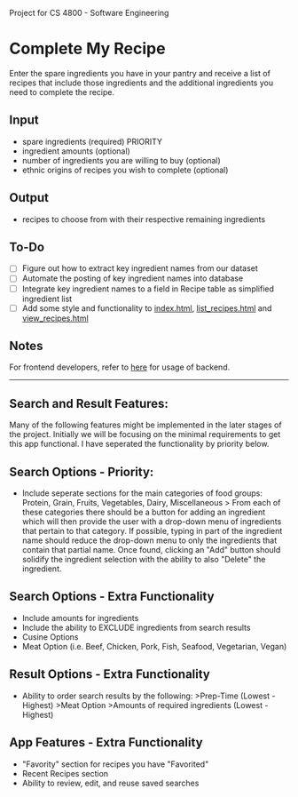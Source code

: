 Project for CS 4800 - Software Engineering

# Complete My Recipe

Enter the spare ingredients you have in your pantry and receive a list of recipes that include those ingredients and the additional ingredients you need to complete the recipe.

## Input
- spare ingredients (required) PRIORITY
- ingredient amounts (optional)
- number of ingredients you are willing to buy (optional)
- ethnic origins of recipes you wish to complete (optional)

## Output
- recipes to choose from with their respective remaining ingredients

## To-Do

- [ ] Figure out how to extract key ingredient names from our dataset
- [ ] Automate the posting of key ingredient names into database
- [ ] Integrate key ingredient names to a field in Recipe table as simplified ingredient list
- [ ] Add some style and functionality to [index.html](index.html), [list_recipes.html](templates/list_recipes.html) and [view_recipes.html](templates/view_recipe.html)

## Notes

For frontend developers, refer to [here](notes/backend/) for usage of backend.

----------------------------------------------------------------------------------------------------------------------------------------

## Search and Result Features: 
Many of the following features might be implemented in the later stages of the project. Initially we will be focusing on the minimal requirements to get this app functional. I have seperated the functionality by priority below.

## Search Options - Priority:
- Include seperate sections for the main categories of food groups: Protein, Grain, Fruits, Vegetables, Dairy, Miscellaneous
      > From each of these categories there should be a button for adding an ingredient which will then provide the user with a drop-down         menu of ingredients that pertain to that category. If possible, typing in part of the ingredient name should reduce the drop-down         menu to only the ingredients that contain that partial name. Once found, clicking an "Add" button should solidify the ingredient           selection with the ability to also "Delete" the ingredient.
      
## Search Options - Extra Functionality
- Include amounts for ingredients
- Include the ability to EXCLUDE ingredients from search results
- Cusine Options
- Meat Option (i.e. Beef, Chicken, Pork, Fish, Seafood, Vegetarian, Vegan)

## Result Options - Extra Functionality
- Ability to order search results by the following:
      >Prep-Time (Lowest - Highest)
      >Meat Option
      >Amounts of required ingredients (Lowest - Highest)
      
## App Features - Extra Functionality
- "Favority" section for recipes you have "Favorited"
- Recent Recipes section
- Ability to review, edit, and reuse saved searches
